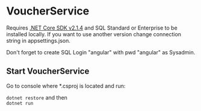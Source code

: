 # VoucherService

Requires [.NET Core SDK v2.1.4](https://www.microsoft.com/net/download/thank-you/dotnet-sdk-2.1.4-windows-x64-installer) and SQL Standard or Enterprise to be installed locally. If you want to use another version change connection string in appsettings.json.

Don't forget to create SQL Login "angular" with pwd "angular" as Sysadmin.

## Start VoucherService

Go to console where \*.csproj is located and run:

`dotnet restore` and then  
`dotnet run`
